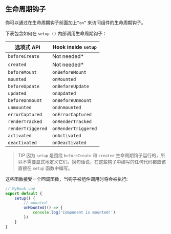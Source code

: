 ## 生命周期钩子

你可以通过在生命周期钩子前面加上` “on” ` 来访问组件的生命周期钩子。

下表包含如何在 `setup ()` 内部调用生命周期钩子：

<table><thead><tr><th>选项式 API</th> <th>Hook inside <code>setup</code></th></tr></thead> <tbody><tr><td><code>beforeCreate</code></td> <td>Not needed*</td></tr> <tr><td><code>created</code></td> <td>Not needed*</td></tr> <tr><td><code>beforeMount</code></td> <td><code>onBeforeMount</code></td></tr> <tr><td><code>mounted</code></td> <td><code>onMounted</code></td></tr> <tr><td><code>beforeUpdate</code></td> <td><code>onBeforeUpdate</code></td></tr> <tr><td><code>updated</code></td> <td><code>onUpdated</code></td></tr> <tr><td><code>beforeUnmount</code></td> <td><code>onBeforeUnmount</code></td></tr> <tr><td><code>unmounted</code></td> <td><code>onUnmounted</code></td></tr> <tr><td><code>errorCaptured</code></td> <td><code>onErrorCaptured</code></td></tr> <tr><td><code>renderTracked</code></td> <td><code>onRenderTracked</code></td></tr> <tr><td><code>renderTriggered</code></td> <td><code>onRenderTriggered</code></td></tr> <tr><td><code>activated</code></td> <td><code>onActivated</code></td></tr> <tr><td><code>deactivated</code></td> <td><code>onDeactivated</code></td></tr></tbody></table>

>TIP
> 因为 `setup` 是围绕 `beforeCreate` 和 `created` 生命周期钩子运行的，所以不需要显式地定义它们。换句话说，在这些钩子中编写的任何代码都应该直接在 `setup` 函数中编写。

这些函数接受一个回调函数，当钩子被组件调用时将会被执行:

```js
// MyBook.vue
export default {
    setup() {
        // mounted
        onMounted(() => {
            console.log('Component is mounted!')
        })
    }
}
```





